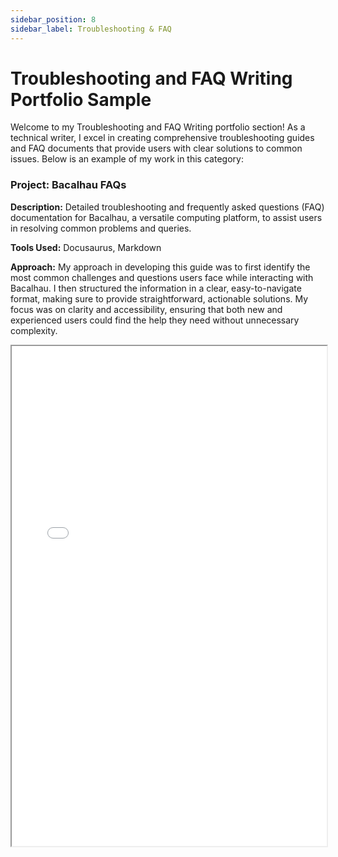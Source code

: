 ```yaml
---
sidebar_position: 8
sidebar_label: Troubleshooting & FAQ
---
```


# Troubleshooting and FAQ Writing Portfolio Sample

Welcome to my Troubleshooting and FAQ Writing portfolio section! As a technical writer, I excel in creating comprehensive troubleshooting guides and FAQ documents that provide users with clear solutions to common issues. Below is an example of my work in this category:

### Project: Bacalhau FAQs

**Description:** Detailed troubleshooting and frequently asked questions (FAQ) documentation for Bacalhau, a versatile computing platform, to assist users in resolving common problems and queries.

**Tools Used:** Docusaurus, Markdown

**Approach:** My approach in developing this guide was to first identify the most common challenges and questions users face while interacting with Bacalhau. I then structured the information in a clear, easy-to-navigate format, making sure to provide straightforward, actionable solutions. My focus was on clarity and accessibility, ensuring that both new and experienced users could find the help they need without unnecessary complexity.

<iframe width="100%" height="800" src="/img/pdf/faq.pdf"/>

**Link:** https://docs.bacalhau.org/troubleshooting/debugging
